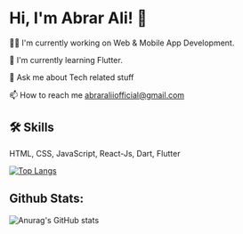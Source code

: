 
# Hi, I'm Abrar Ali! 👋


👩‍💻 I'm currently working on Web & Mobile App Development.

🧠 I'm currently learning Flutter.

💬 Ask me about Tech related stuff

📫 How to reach me abraraliiofficial@gmail.com




## 🛠 Skills
HTML, CSS, JavaScript, React-Js, Dart, Flutter


[![Top Langs](https://github-readme-stats.vercel.app/api/top-langs/?username=abrarali-official&layout=compact)](https://github.com/abrarali-official/github-readme-stats)
## Github Stats:
![Anurag's GitHub stats](https://github-readme-stats.vercel.app/api?username=abrarali-official&show_icons=true)
